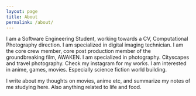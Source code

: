 ```yaml
---
layout: page
title: About
permalink: /about/
---
```


I am a Software Engineering Student, working towards a CV, Computational Photography direction.
I am specialized in digital imaging technician. I am the core crew member, core post production
member of the groundbreaking film, AWAKEN.
I am specialized in photography. Cityscapes and travel photography. Check my instagram for my works.
I am interested in anime, games, movies. Especially science fiction world building.

I write about my thoughts on movies, anime etc, and summarize my notes of me studying here.
Also anything related to life and food.

